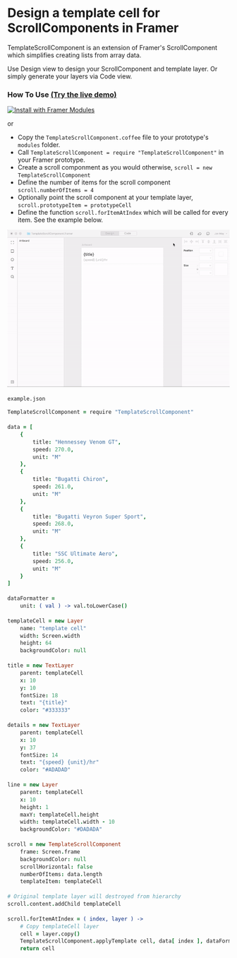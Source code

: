 # Design a template cell for ScrollComponents in Framer

TemplateScrollComponent is an extension of Framer's ScrollComponent which simplifies creating lists from array data. 

Use Design view to design your ScrollComponent and template layer. Or simply generate your layers via Code view.

### How To Use [(Try the live demo)](https://framer.cloud/fqUtD/)
<a href='https://open.framermodules.com/Template cell ScrollComponent'>
    <img alt='Install with Framer Modules'
    src='https://www.framermodules.com/assets/badge@2x.png' width='160' height='40' />
</a>

or

- Copy the `TemplateScrollComponent.coffee` file to your prototype's `modules` folder.
- Call `TemplateScrollComponent = require "TemplateScrollComponent"` in your Framer prototype.
- Create a scroll componment as you would otherwise, `scroll = new TemplateScrollComponent`
- Define the number of items for the scroll component `scroll.numberOfItems = 4`
- Optionally point the scroll component at your template layer, `scroll.prototypeItem = prototypeCell`
- Define the function `scroll.forItemAtIndex` which will be called for every item. See the example below.
 
 ![alt screencap](https://github.com/jonmmay/TemplateScrollComponent/blob/master/example.gif?raw=true)

`example.json`
```coffeescript
TemplateScrollComponent = require "TemplateScrollComponent"

data = [
    {
        title: "Hennessey Venom GT",
        speed: 270.0,
        unit: "M"
    },
    {
        title: "Bugatti Chiron",
        speed: 261.0,
        unit: "M"
    },
    {
        title: "Bugatti Veyron Super Sport",
        speed: 268.0,
        unit: "M"
    },
    {
        title: "SSC Ultimate Aero",
        speed: 256.0,
        unit: "M"
    }
]

dataFormatter =
    unit: ( val ) -> val.toLowerCase()

templateCell = new Layer
    name: "template cell"
    width: Screen.width
    height: 64
    backgroundColor: null

title = new TextLayer
    parent: templateCell
    x: 10
    y: 10
    fontSize: 18
    text: "{title}"
    color: "#333333"

details = new TextLayer
    parent: templateCell
    x: 10
    y: 37
    fontSize: 14
    text: "{speed} {unit}/hr"
    color: "#ADADAD"

line = new Layer
    parent: templateCell
    x: 10
    height: 1
    maxY: templateCell.height
    width: templateCell.width - 10
    backgroundColor: "#DADADA"

scroll = new TemplateScrollComponent
    frame: Screen.frame
    backgroundColor: null
    scrollHorizontal: false
    numberOfItems: data.length
    templateItem: templateCell

# Original template layer will destroyed from hierarchy
scroll.content.addChild templateCell

scroll.forItemAtIndex = ( index, layer ) ->
    # Copy templateCell layer
    cell = layer.copy()
    TemplateScrollComponent.applyTemplate cell, data[ index ], dataFormatter    
    return cell
```